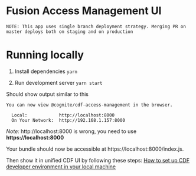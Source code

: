 # Fusion Access Management UI

`NOTE: This app uses single branch deployment strategy. Merging PR on master deploys both on staging and on production`

# Running locally

1. Install dependencies
   `yarn`

2. Run development server
   `yarn start`

Should show output similar to this

```
You can now view @cognite/cdf-access-management in the browser.

  Local:            http://localhost:8000
  On Your Network:  http://192.168.1.157:8000
```

_Note:_ http://localhost:8000 is wrong, you need to use **https://localhost:8000**

Your bundle should now be accessible at https://localhost:8000/index.js.

Then show it in unified CDF UI by following these steps:
[How to set up CDF developer environment in your local machine](https://cognitedata.atlassian.net/wiki/spaces/SupportKB/pages/3728408609/How+to+set+up+CDF+developer+environment+in+your+local+machine)
